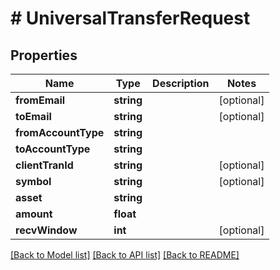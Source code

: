 # # UniversalTransferRequest

## Properties

Name | Type | Description | Notes
------------ | ------------- | ------------- | -------------
**fromEmail** | **string** |  | [optional]
**toEmail** | **string** |  | [optional]
**fromAccountType** | **string** |  |
**toAccountType** | **string** |  |
**clientTranId** | **string** |  | [optional]
**symbol** | **string** |  | [optional]
**asset** | **string** |  |
**amount** | **float** |  |
**recvWindow** | **int** |  | [optional]

[[Back to Model list]](../../README.md#models) [[Back to API list]](../../README.md#endpoints) [[Back to README]](../../README.md)
